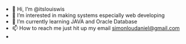 - 👋 Hi, I’m @itslouiswis
- 👀 I’m interested in making systems especially web developing
- 🌱 I’m currently learning JAVA and Oracle Database
- 📫 How to reach me just hit up my email simonloudaniel@gmail.com
-
